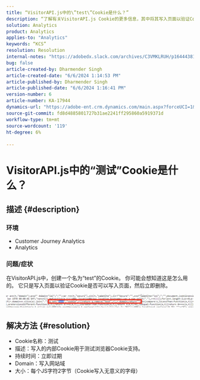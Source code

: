 ```yaml
---
title: “VisitorAPI.js中的\”test\”Cookie是什么？”
description: “了解有关VisitorAPI.js Cookie的更多信息，其中将其写入页面以验证Cookie是否可以写入页面并立即删除。”
solution: Analytics
product: Analytics
applies-to: "Analytics"
keywords: “KCS”
resolution: Resolution
internal-notes: "https://adobedx.slack.com/archives/C3VMKLRUH/p1644438152582239"
bug: false
article-created-by: Dharmender Singh
article-created-date: "6/6/2024 1:14:53 PM"
article-published-by: Dharmender Singh
article-published-date: "6/6/2024 1:16:41 PM"
version-number: 6
article-number: KA-17944
dynamics-url: "https://adobe-ent.crm.dynamics.com/main.aspx?forceUCI=1&pagetype=entityrecord&etn=knowledgearticle&id=039ebac1-0624-ef11-840a-6045bd08369f"
source-git-commit: fd8d4885801727b31ae2241ff295860a5919371d
workflow-type: tm+mt
source-wordcount: '119'
ht-degree: 6%

---
```


# VisitorAPI.js中的“测试”Cookie是什么？

## 描述 {#description}


### <b>环境</b>

- Customer Journey Analytics
- Analytics




### <b>问题/症状</b>

在VisitorAPI.js中，创建一个名为“test”的Cookie。 你可能会想知道这是怎么用的。 它只是写入页面以验证Cookie是否可以写入页面，然后立即删除。

![](assets/___059ebac1-0624-ef11-840a-6045bd08369f___.png)


## 解决方法 {#resolution}


- Cookie名称：测试
- 描述：写入的内部Cookie用于测试浏览器Cookie支持。
- 持续时间：立即过期
- Domain：写入网站域
- 大小：每个JS字符2字节（Cookie写入无意义的字母）

